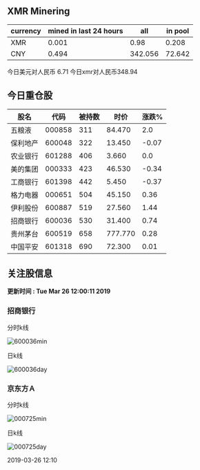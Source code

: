 ## XMR Minering

|currency|mined in last 24 hours|all|in pool|
|---|---|---|---|
|XMR|0.001|0.98|0.208|
|CNY|0.494|342.056|72.642|

今日美元对人民币 6.71	今日xmr对人民币348.94


## 今日重仓股 

|股名|代码|被持数|时价|涨跌%|
|---|---|---|---|---|
|五粮液|000858|311|84.470|2.0|
|保利地产|600048|322|13.450|-0.07|
|农业银行|601288|406|3.660|0.0|
|美的集团|000333|423|46.530|-0.34|
|工商银行|601398|442|5.450|-0.37|
|格力电器|000651|504|45.150|0.36|
|伊利股份|600887|519|27.560|1.44|
|招商银行|600036|530|31.400|0.74|
|贵州茅台|600519|658|777.770|0.28|
|中国平安|601318|690|72.300|0.01|

## 关注股信息
**更新时间 : Tue Mar 26 12:00:11 2019**
### 招商银行 
分时k线

![600036min](http://image.sinajs.cn/newchart/min/n/sh600036.gif)

日k线

![600036day](http://image.sinajs.cn/newchart/daily/n/sh600036.gif)

### 京东方Ａ 
分时k线

![000725min](http://image.sinajs.cn/newchart/min/n/sz000725.gif)

日k线

![000725day](http://image.sinajs.cn/newchart/daily/n/sz000725.gif)

2019-03-26 12:10